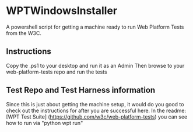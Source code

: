 # WPTWindowsInstaller 

A powershell script for getting a machine ready to run Web Platform Tests from the W3C.

## Instructions

Copy the .ps1 to your desktop and run it as an Admin
Then browse to your web-platform-tests repo and run the tests

## Test Repo and Test Harness information

Since this is just about getting the machine setup, it
would do you good to check out the instructions for
after you are successful here. In the readme:
[WPT Test Suite] (https://github.com/w3c/web-platform-tests)
you can see how to run via 
"python wpt run"